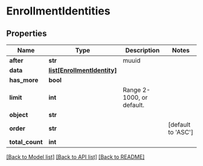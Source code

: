 # EnrollmentIdentities

## Properties
Name | Type | Description | Notes
------------ | ------------- | ------------- | -------------
**after** | **str** | muuid | 
**data** | [**list[EnrollmentIdentity]**](EnrollmentIdentity.md) |  | 
**has_more** | **bool** |  | 
**limit** | **int** | Range 2-1000, or default. | 
**object** | **str** |  | 
**order** | **str** |  | [default to 'ASC']
**total_count** | **int** |  | 

[[Back to Model list]](../README.md#documentation-for-models) [[Back to API list]](../README.md#documentation-for-api-endpoints) [[Back to README]](../README.md)


